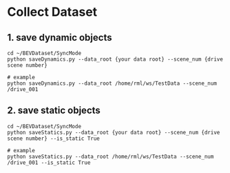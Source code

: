 # Collect Dataset

## 1. save dynamic objects

    cd ~/BEVDataset/SyncMode
    python saveDynamics.py --data_root {your data root} --scene_num {drive scene number}

    # example
    python saveDynamics.py --data_root /home/rml/ws/TestData --scene_num /drive_001

## 2. save static objects

    cd ~/BEVDataset/SyncMode
    python saveStatics.py --data_root {your data root} --scene_num {drive scene number} --is_static True

    # example
    python saveStatics.py --data_root /home/rml/ws/TestData --scene_num /drive_001 --is_static True

    